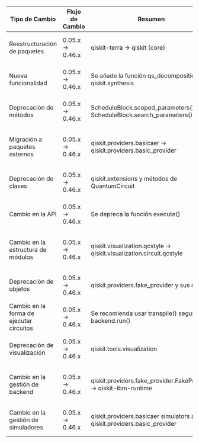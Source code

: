 | Tipo de Cambio                          | Flujo de Cambio         | Resumen                                                                 | Código Pre-Migración | Código Post-Migración | Dificultad | Impacto SE/QSE                                      | Referencias                                                                                     |
|-----------------------------------------|-------------------------|------------------------------------------------------------------------|----------------------|-----------------------|------------|----------------------------------------------------|-------------------------------------------------------------------------------------------------|
| Reestructuración de paquetes            | 0.05.x → 0.46.x        | qiskit-terra → qiskit (core)                                          | pip install qiskit-terra | pip install qiskit   | Alta       | SE/QSE (requiere entorno virtual nuevo)            | [Qiskit 1.0 Packaging Migration](https://github.com/qiskit/qiskit/releases/tag/0.46.0)        |
| Nueva funcionalidad                     | 0.05.x → 0.46.x        | Se añade la función qs_decomposition() en qiskit.synthesis             |                      |                       | Moderada   | SE/QSE (nueva funcionalidad a implementar)         | [Qiskit 0.46 Release Notes](https://docs.quantum.ibm.com/api/qiskit/release-notes/0.46.0)   |
| Deprecación de métodos                  | 0.05.x → 0.46.x        | ScheduleBlock.scoped_parameters() y ScheduleBlock.search_parameters()  |                      |                       | Moderada   | SE/QSE (requiere actualización de código)          | [Qiskit 0.46 Release Notes](https://docs.quantum.ibm.com/api/qiskit/release-notes/0.46.0)   |
| Migración a paquetes externos           | 0.05.x → 0.46.x        | qiskit.providers.basicaer → qiskit.providers.basic_provider            |                      |                       | Alta       | SE/QSE (requiere instalación de nuevos paquetes)   | [Qiskit 0.46 Release Notes](https://docs.quantum.ibm.com/api/qiskit/release-notes/0.46.0)   |
| Deprecación de clases                   | 0.05.x → 0.46.x        | qiskit.extensions y métodos de QuantumCircuit                          |                      |                       | Moderada   | SE/QSE (requiere actualización de código)          | [Qiskit 0.46 Release Notes](https://docs.quantum.ibm.com/api/qiskit/release-notes/0.46.0)   |
| Cambio en la API                        | 0.05.x → 0.46.x        | Se depreca la función execute()                                         |                      |                       | Alta       | SE/QSE (requiere reescritura de código)           | [Qiskit 0.46 Release Notes](https://docs.quantum.ibm.com/api/qiskit/release-notes/0.46.0)   |
| Cambio en la estructura de módulos      | 0.05.x → 0.46.x        | qiskit.visualization.qcstyle → qiskit.visualization.circuit.qcstyle   |                      |                       | Moderada   | SE/QSE (requiere actualización de importaciones)   | [Qiskit 0.46 Release Notes](https://docs.quantum.ibm.com/api/qiskit/release-notes/0.46.0)   |
| Deprecación de objetos                  | 0.05.x → 0.46.x        | qiskit.providers.fake_provider y sus clases                             |                      |                       | Alta       | SE/QSE (requiere reescritura de código)           | [Qiskit 0.46 Release Notes](https://docs.quantum.ibm.com/api/qiskit/release-notes/0.46.0)   |
| Cambio en la forma de ejecutar circuitos| 0.05.x → 0.46.x        | Se recomienda usar transpile() seguido de backend.run()               |                      |                       | Moderada   | SE/QSE (requiere reescritura de código)           | [Qiskit 0.46 Release Notes](https://docs.quantum.ibm.com/api/qiskit/release-notes/0.46.0)   |
| Deprecación de visualización            | 0.05.x → 0.46.x        | qiskit.tools.visualization                                              |                      |                       | Moderada   | SE/QSE (requiere actualización de código)          | [Qiskit 0.46 Release Notes](https://docs.quantum.ibm.com/api/qiskit/release-notes/0.46.0)   |
| Cambio en la gestión de backend         | 0.05.x → 0.46.x        | qiskit.providers.fake_provider.FakeProvider → qiskit-ibm-runtime      |                      |                       | Alta       | SE/QSE (requiere instalación de nuevos paquetes)   | [Qiskit 0.46 Release Notes](https://docs.quantum.ibm.com/api/qiskit/release-notes/0.46.0)   |
| Cambio en la gestión de simuladores     | 0.05.x → 0.46.x        | qiskit.providers.basicaer simulators a qiskit.providers.basic_provider |                      |                       | Alta       | SE/QSE (requiere reescritura de código)           | [Qiskit 0.46 Release Notes](https://docs.quantum.ibm.com/api/qiskit/release-notes/0.46.0)   |